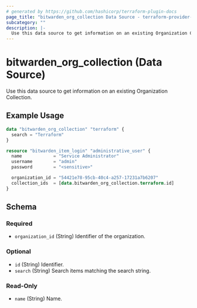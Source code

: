 ```yaml
---
# generated by https://github.com/hashicorp/terraform-plugin-docs
page_title: "bitwarden_org_collection Data Source - terraform-provider-bitwarden"
subcategory: ""
description: |-
  Use this data source to get information on an existing Organization Collection.
---
```


# bitwarden_org_collection (Data Source)

Use this data source to get information on an existing Organization Collection.

## Example Usage

```terraform
data "bitwarden_org_collection" "terraform" {
  search = "Terraform"
}

resource "bitwarden_item_login" "administrative_user" {
  name            = "Service Administrator"
  username        = "admin"
  password        = "<sensitive>"

  organization_id = "54421e78-95cb-40c4-a257-17231a7b6207"
  collection_ids  = [data.bitwarden_org_collection.terraform.id]
}
```

<!-- schema generated by tfplugindocs -->
## Schema

### Required

- `organization_id` (String) Identifier of the organization.

### Optional

- `id` (String) Identifier.
- `search` (String) Search items matching the search string.

### Read-Only

- `name` (String) Name.
